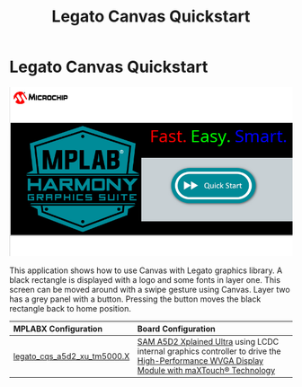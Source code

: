 ﻿---
parent: Example Applications
title: Legato Canvas Quickstart
nav_order: 1
---

# Legato Canvas Quickstart

![](./../../docs/html/legato_canvas_quickstart.png)

This application shows how to use Canvas with Legato graphics library. A black rectangle is displayed with a logo and some fonts in layer one. This screen can be moved around with a swipe gesture using Canvas. Layer two has a grey panel with a button. Pressing the button moves the black rectangle back to home position.  

|MPLABX Configuration|Board Configuration|
|:-------------------|:------------------|
|[legato\_cqs\_a5d2\_xu\_tm5000.X](./firmware/legato_cqs_a5d2_xu_tm5000.X/readme.md)|[SAM A5D2 Xplained Ultra](https://www.microchip.com/Developmenttools/ProductDetails/ATSAMA5D2C-XULT) using LCDC internal graphics controller to drive the [High-Performance WVGA Display Module with maXTouch® Technology](https://www.microchip.com/DevelopmentTools/ProductDetails/PartNO/AC320005-5)|

